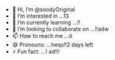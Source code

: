 - 👋 Hi, I’m @soodyOriginal
- 👀 I’m interested in ...13
- 🌱 I’m currently learning ...!!
- 💞️ I’m looking to collaborate on ...!!adw
- 📫 How to reach me ...ö
- 😄 Pronouns: ...heqs!!2 days left
- ⚡ Fun fact: ...!
ad!!!
<!---ad
soodyOriginal/soodyOriginal is a ✨ special ✨ repository because its `README.md` (this file) appears on your GitHub profile.
You can click the Preview link to take a look at your changes.
--->
